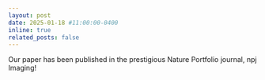 ```yaml
---
layout: post
date: 2025-01-18 #11:00:00-0400
inline: true
related_posts: false
---
```


Our paper has been published in the prestigious Nature Portfolio journal, npj Imaging!
